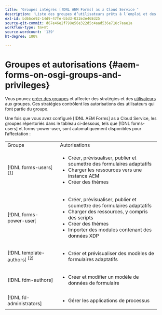 ```yaml
---
title: 'Groupes intégrés [!DNL AEM Forms] as a Cloud Service '
description: 'Liste des groupes d’utilisateurs prêts à l’emploi et des autorisations attribuées à chaque groupe '
exl-id: bd66ce92-14d9-47fe-b5d3-022e3e468d25
source-git-commit: d67e46e2f798e56e322d5c4aad536e718c7aae1a
workflow-type: tm+mt
source-wordcount: '139'
ht-degree: 100%

---
```


# Groupes et autorisations {#aem-forms-on-osgi-groups-and-privileges}

Vous pouvez [créer des groupes](https://experienceleague.adobe.com/docs/experience-manager-learn/cloud-service/accessing/aem-users-groups-and-permissions.html?lang=fr#accessing) et affecter des stratégies et des [utilisateurs](https://experienceleague.adobe.com/docs/experience-manager-learn/cloud-service/accessing/aem-users-groups-and-permissions.html#accessing) aux groupes. Ces stratégies contrôlent les autorisations des utilisateurs qui font partie du groupe.

Une fois que vous avez configuré [!DNL AEM Forms] as a Cloud Service, les groupes répertoriés dans le tableau ci-dessous, tels que [!DNL forms-users] et forms-power-user, sont automatiquement disponibles pour l’affectation :

<table>
 <tbody>
  <tr>
   <td>Groupe</td> 
   <td>Autorisations</td> 
  </tr>
  <tr>
   <td>[!DNL forms-users] <sup>[1]</sup></td> 
   <td>
    <ul> 
     <li>Créer, prévisualiser, publier et soumettre des formulaires adaptatifs</li> 
    <!-- <li>Create, preview, and publish interactive communications and document fragments</li> -->
     <li>Charger les ressources vers une instance AEM</li> 
     <li>Créer des thèmes</li> 
    </ul> </td> 
  </tr>
  <tr>
   <td>[!DNL forms-power-user]</td> 
   <td>
    <ul> 
     <li>Créer, prévisualiser, publier et soumettre des formulaires adaptatifs</li> 
     <!-- <li>Create, preview, and publish interactive communications and document fragments</li> 
     <li>Create scripts for Adaptive Forms using code editor</li> -->
     <li>Charger des ressources, y compris des scripts</li> 
     <li>Créer des thèmes</li> 
     <li>Importer des modules contenant des données XDP</li> 
    </ul> </td> 
  </tr>
  <!-- <tr>
   <td>forms-submission-reviewers</td> 
   <td>
    <ul> 
     <li>Review submissions</li> 
     <li>Approve or reject submissions</li> 
    </ul> </td> 
  </tr> -->
  <tr>
   <td>[!DNL template-authors] <sup>[2]</sup></td> 
   <td>
    <ul> 
     <li>Créer et prévisualiser des modèles de formulaires adaptatifs <!-- or interactive communications --></li> 
    </ul> </td> 
  </tr>
  <tr>
   <td><p>[!DNL fdm-authors]</p> </td> 
   <td>
    <ul> 
     <li>Créer et modifier un modèle de données de formulaire</li> 
    </ul> </td> 
  </tr>
  <!-- <tr>
   <td>cm-agent-users</td> 
   <td>
    <ul> 
     <li>Access Correspondence Management letters or interactive communications using Agent UI</li> 
    </ul> </td> 
  </tr> --> 
  <!-- <tr>
   <td><p>workflow-editors</p> </td> 
   <td>
    <ul> -->
    <!-- <li>Create an inbox application</li>  -->
    <!-- <li>Create a workflow model</li> 
    </ul> </td> 
  </tr>
  <tr>
   <td>[!DNL workflow-users]</td> 
   <td>
    <ul> 
     <li>Use AEM inbox applications<br /> -->
     <!-- 
     <strong>Note: </strong>You must have cm-agent-users and [!DNL workflow-users] group assignments to access Interactive Communications Agent UI in AEM inbox.</li>  -->
    </ul> </td> 
  </tr>
  <tr>
   <td>[!DNL fd-administrators]</td> 
   <td>
    <ul> 
     <!-- <li>Configure PDF Generator</li> --> 
     <!-- <li>Configure Watched folder</li> -->
     <li>Gérer les applications de processus</li> 
    </ul> </td> 
  </tr>
 </tbody>
</table>
